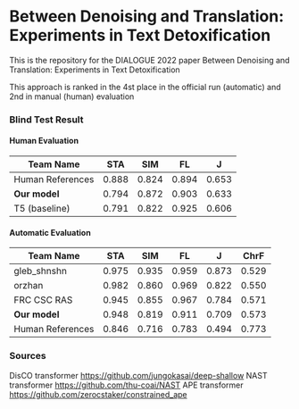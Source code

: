 # Between Denoising and Translation: Experiments in Text Detoxification
This is the repository for the DIALOGUE 2022 paper Between Denoising and Translation: Experiments in Text Detoxification

This approach is ranked in the 4st place in the official run (automatic) and 2nd in manual (human) evaluation

### Blind Test Result
#### Human Evaluation
| Team Name        | STA   | SIM   | FL    | J     |
|------------------|-------|-------|-------|-------|
| Human References | 0.888 | 0.824 | 0.894 | 0.653 |
| **Our model**   | 0.794 | 0.872 | 0.903 | 0.633 |
| T5 (baseline)    | 0.791 | 0.822 | 0.925 | 0.606 |

#### Automatic Evaluation
| Team Name            | STA   | SIM   | FL    | J     | ChrF  |
|----------------------|-------|-------|-------|-------|-------|
| gleb_shnshn          | 0.975 | 0.935 | 0.959 | 0.873 | 0.529 |
| orzhan               | 0.982 | 0.860 | 0.969 | 0.822 | 0.550 |
| FRC CSC RAS          | 0.945 | 0.855 | 0.967 | 0.784 | 0.571 |
| **Our model**       | 0.948 | 0.819 | 0.911 | 0.709 | 0.573 |
| Human References     | 0.846 | 0.716 | 0.783 | 0.494 | 0.773 |

### Sources
DisCO transformer https://github.com/jungokasai/deep-shallow
NAST transformer https://github.com/thu-coai/NAST
APE transformer https://github.com/zerocstaker/constrained_ape

